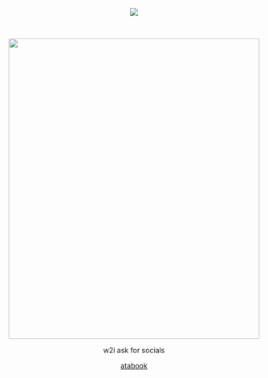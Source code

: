 <p align="center">
<img src="https://komarev.com/ghpvc/?username=borderIine&label=views&color=000000&flat&base=20000" />

<p align="center">
‎ ‎   </p>

<p align="center">
  <img src="https://files.catbox.moe/rlwk24.webp" width="500" height="600">
</p>
<p align="center">
  w2i 
  ask for socials

<div align="center">
 
[atabook](https://luckystudent.atabook.org/)
</div>
‎ 
